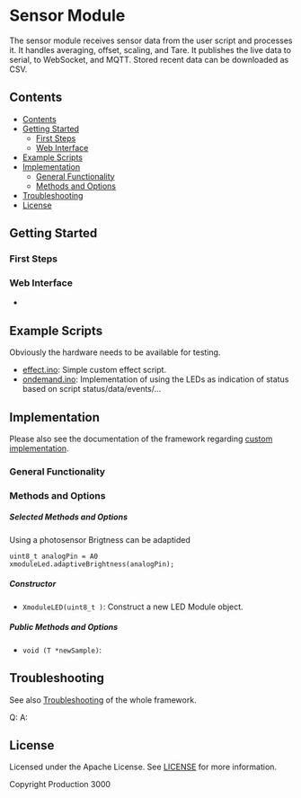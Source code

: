 # Sensor Module

The sensor module receives sensor data from the user script and processes it. It handles averaging, offset, scaling, and Tare. It publishes the live data to serial, to WebSocket, and MQTT. Stored recent data can be downloaded as CSV.

## <a name='Contents'></a>Contents

<!-- vscode-markdown-toc -->
* [Contents](#Contents)
* [Getting Started](#GettingStarted)
	* [First Steps](#FirstSteps)
	* [Web Interface](#WebInterface)
* [Example Scripts](#ExampleScripts)
* [Implementation](#Implementation)
	* [General Functionality](#GeneralFunctionality)
	* [Methods and Options](#MethodsandOptions)
* [Troubleshooting](#Troubleshooting)
* [License](#License)

<!-- vscode-markdown-toc-config
	numbering=false
	autoSave=true
	/vscode-markdown-toc-config -->
<!-- /vscode-markdown-toc -->

## <a name='GettingStarted'></a>Getting Started



### <a name='FirstSteps'></a>First Steps



### <a name='WebInterface'></a>Web Interface

 *  


## <a name='ExampleScripts'></a>Example Scripts

Obviously the hardware needs to be available for testing.

 *  [effect.ino](/examples/led/effect/effect.ino): Simple custom effect script.
 *  [ondemand.ino](/examples/led/ondemand/ondemand.ino): Implementation of using the LEDs as indication of status based on script status/data/events/...

## <a name='Implementation'></a>Implementation

Please also see the documentation of the framework regarding [custom implementation](/README.md#custom-implementation).

### <a name='GeneralFunctionality'></a>General Functionality



### <a name='MethodsandOptions'></a>Methods and Options

##### Selected Methods and Options

Using a photosensor Brigtness can be adaptided 

    uint8_t analogPin = A0
    xmoduleLed.adaptiveBrightness(analogPin);

##### Constructor

 *  `XmoduleLED(uint8_t )`: Construct a new LED Module object.

##### Public Methods and Options

 *  `void (T *newSample)`:




## <a name='Troubleshooting'></a>Troubleshooting

See also [Troubleshooting](/README.md#troubleshooting) of the whole framework.

Q: 
A: 


## <a name='License'></a>License

Licensed under the Apache License. See [LICENSE](/LICENSE) for more information.

Copyright Production 3000
